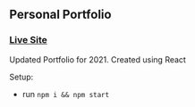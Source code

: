 ## Personal Portfolio

### [Live Site](https://portfolio-2021-pi.vercel.app)

Updated Portfolio for 2021. Created using React

Setup:
- run ```npm i && npm start```
